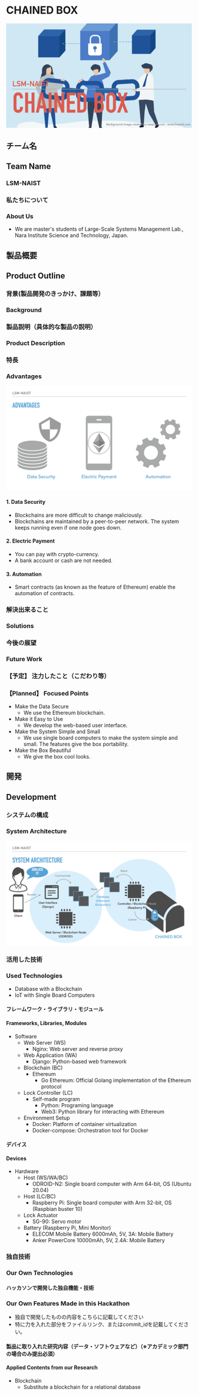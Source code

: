 # CHAINED BOX

<!-- [![IMAGE ALT TEXT HERE](https://jphacks.com/wp-content/uploads/2020/09/JPHACKS2020_ogp.jpg)](https://www.youtube.com/watch?v=G5rULR53uMk) -->

![eye-catching](./docs/eye-catching.jpeg)

## チーム名
## Team Name
### LSM-NAIST
### 私たちについて
### About Us
- We are master's students of Large-Scale Systems Management Lab., Nara Institute Science and Technology, Japan.
## 製品概要
## Product Outline
### 背景(製品開発のきっかけ、課題等）
### Background

### 製品説明（具体的な製品の説明）
### Product Description
### 特長
### Advantages
![architecture](./docs/advantages.jpeg)
#### 1. Data Security
- Blockchains are more difficult to change maliciously. 
- Blockchains are maintained by a peer-to-peer network. The system keeps running even if one node goes down. 
#### 2. Electric Payment
- You can pay with crypto-currency.
- A bank account or cash are not needed.
#### 3. Automation
- Smart contracts (as known as the feature of Ethereum) enable the automation of contracts.

### 解決出来ること
### Solutions
### 今後の展望
### Future Work
### 【予定】 注力したこと（こだわり等）
### 【Planned】 Focused Points
* Make the Data Secure
    - We use the Ethereum blockchain. 
* Make it Easy to Use
    - We develop the web-based user interface.
* Make the System Simple and Small
    - We use single board computers to make the system simple and small. The features give the box portability.
* Make the Box Beautiful
    - We give the box cool looks.

## 開発
## Development
### システムの構成
### System Architecture
![architecture](./docs/architecture.jpeg)

### 活用した技術
### Used Technologies
* Database with a Blockchain
* IoT with Single Board Computers

#### フレームワーク・ライブラリ・モジュール
#### Frameworks, Libraries, Modules
* Software
    - Web Server (WS)
        - Nginx: Web server and reverse proxy
    - Web Application (WA)
        - Django: Python-based web framework
    - Blockchain (BC)
        - Ethereum
            - Go Ethereum: Official Golang implementation of the Ethereum protocol
    - Lock Controller (LC)
        - Self-made program
            - Python: Programing language
            - Web3: Python library for interacting with Ethereum
    - Environment Setup
        - Docker: Platform of container virtualization
        - Docker-compose: Orchestration tool for Docker

#### デバイス
#### Devices
* Hardware
    - Host (WS/WA/BC)
        - ODROID-N2: Single board computer with Arm 64-bit, OS (Ubuntu 20.04)
    - Host (LC/BC)
        - Raspberry Pi: Single board computer with Arm 32-bit, OS (Raspbian buster 10)
    - Lock Actuator
        - SG-90: Servo motor
    - Battery (Raspberry Pi, Mini Monitor)
        - ELECOM Mobile Battery 6000mAh, 5V, 3A: Mobile Battery
        - Anker PowerCore 10000mAh, 5V, 2.4A: Mobile Battery

### 独自技術 
### Our Own Technologies
#### ハッカソンで開発した独自機能・技術
### Our Own Features Made in this Hackathon
* 独自で開発したものの内容をこちらに記載してください
* 特に力を入れた部分をファイルリンク、またはcommit_idを記載してください。

#### 製品に取り入れた研究内容（データ・ソフトウェアなど）（※アカデミック部門の場合のみ提出必須）
#### Applied Contents from our Research
* Blockchain
    - Substitute  a blockchain for a relational database
